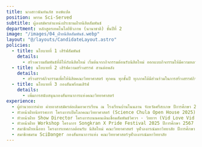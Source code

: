 ```yaml
---
title: นางสาวนันท์นภัส หงษ์แปด
position: พรรค Sci-Served
subtitle: ผู้ลงสมัครตำแหน่งประธานฝ่ายนิสิตสัมพันธ์
department: หลักสูตรเทคโนโลยีชีวภาพ (นานาชาติ) ชั้นปีที่ 2
image: "/images/04_ฝ่ายนิสิตสัมพันธ์.webp"
layout: "@/layouts/CandidateLayout.astro"
policies:
  - title: นโยบายที่ 1 เสิร์ฟสัมพันธ์
    details:
      - สร้างความสัมพันธ์ที่ดีให้กับนิสิตใหม่ เริ่มต้นจากกิจกรรมต้อนรับนิสิตใหม่ ออกแบบกิจกรรมให้มีความหลากหลายมากขึ้น และให้รู้สึกถึงความเป็นหนึ่งเดียวกัน เพื่อเพิ่มสัมพันธ์ที่ดีให้แก่นิสิตใหม่และนิสิตเดิม
  - title: นโยบายที่ 2 เสิร์ฟความสร้างสรรค์ สานต่อพลัง
    details:
      - สร้างสรรค์กิจกรรมเพื่อให้นิสิตคณะวิทยาศาสตร์ ทุกคน ทุกชั้นปี ทุกภาคได้มีส่วนร่วมในการสร้างสรรค์กิจกรรม เช่น กิจกรรมงานวัดวิทยา ให้ทุกคนมาร่วมกันเปิดร้าน ออกแบบงานการแสดง
  - title: นโยบายที่ 3 กองสันพร้อมเสิร์ฟ
    details:
      - เพิ่มการสนับสนุนกองสันทนาการแห่งคณะวิทยาศาสตร์ 
experience:
  - ผู้อํานวยการค่าย ค่ายอาสาสมัครต่อเติมอาคารเรียน ณ โรงเรียนบ้านโนนลาน จังหวัดศรีสะเกษ ปีการศึกษา 2567 ชมรมค่ายอาสาสมัครสโมสรนิสิตจุฬาลงกรณ์มหาวิทยาลัย
  - หัวหน้าฝ่ายนิทรรศการ โครงการเปิดโลกคณะวิทยาศาสตร์ (Science Chula Open House 2025) ปีการศึกษา 2567
  - หัวหน้าฝ่าย Show Director โครงการถนนคนเดินเชื่อมสัมพันธ์วิศวฯ - วิทยาฯ (Vid Love Vid U 2025)
  - หัวหน้าฝ่าย Workshop โครงการ Songkran X Pride Festival 2025 ปีการศึกษา 2567
  - สมาชิกฝ่ายเนื้อหา โครงการเทศกาลต้อนรับ นิสิตใหม่ คณะวิทยาศาสตร์ จุฬาลงกรณ์มหาวิทยาลัย ปีการศึกษา 2567
  - สมาชิกชมรม SciDanger กองสันทนาการแห่ง คณะวิทยาศาสตร์จุฬาลงกรณ์มหาวิทยาลัย
---
```

